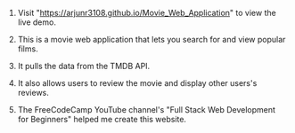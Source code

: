 1. Visit "https://arjunr3108.github.io/Movie_Web_Application" to view the live demo.

2. This is a movie web application that lets you search for and view popular films.

3. It pulls the data from the TMDB API.

4. It also allows users to review the movie and display other users's reviews.

5. The FreeCodeCamp YouTube channel's "Full Stack Web Development for Beginners" helped me create this website.
